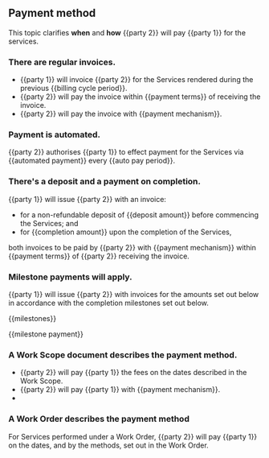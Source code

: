## Payment method

This topic clarifies **when** and **how** {{party 2}} will pay {{party 1}} for the services.

### There are regular invoices.

- {{party 1}} will invoice {{party 2}} for the Services rendered during the previous {{billing cycle period}}.
- {{party 2}} will pay the invoice within {{payment terms}} of receiving the invoice.
- {{party 2}} will pay the invoice with {{payment mechanism}}.

### Payment is automated.

{{party 2}} authorises {{party 1}} to effect payment for the Services via {{automated payment}} every {{auto pay period}}.

### There's a deposit and a payment on completion.

{{party 1}} will issue {{party 2}} with an invoice:
- for a non-refundable deposit of {{deposit amount}} before commencing the Services; and
- for {{completion amount}} upon the completion of the Services,

both invoices to be paid by {{party 2}} with {{payment mechanism}} within {{payment terms}} of {{party 2}} receiving the invoice.

### Milestone payments will apply.

{{party 1}} will issue {{party 2}} with invoices for the amounts set out below in accordance with the completion milestones set out below.

{{milestones}}

{{milestone payment}}

### A Work Scope document describes the payment method.

- {{party 2}} will pay {{party 1}} the fees on the dates described in the Work Scope.
- {{party 2}} will pay {{party 1}} with {{payment mechanism}}.
- 
### A Work Order describes the payment method

For Services performed under a Work Order, {{party 2}} will pay {{party 1}} on the dates, and by the methods, set out in the Work Order.

